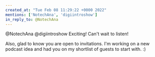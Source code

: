 ```yaml
---
created_at: "Tue Feb 08 11:29:22 +0000 2022"
mentions: ['NotechAna', 'digiintroshow']
in_reply_to: @NotechAna
---
```


@NotechAna @digiintroshow Exciting! Can't wait to listen!

Also, glad to know you are open to invitations. I'm working on a new podcast idea and had you on my shortlist of guests to start with. :)